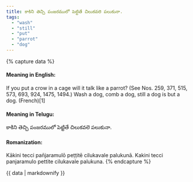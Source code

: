 ```yaml
---
title: కాకిని తెచ్చి పంజరములో పెట్టితే చిలుకవలె పలుకునా.
tags:
  - "wash"
  - "still"
  - "put"
  - "parrot"
  - "dog"
---
```


{% capture data %}
#### Meaning in English:
If you put a crow in a cage will it talk like a parrot?
(See Nos. 259, 371, 515, 573, 693, 924, 1475, 1494.)
Wash a dog, comb a dog, still a dog is but a dog. (French)[1]

#### Meaning in Telugu:
కాకిని తెచ్చి పంజరములో పెట్టితే చిలుకవలె పలుకునా.

#### Romanization:
Kākini tecci pan̄jaramulō peṭṭitē cilukavale palukunā.
Kakini tecci panjaramulo pettite cilukavale palukuna.
{% endcapture %}

{{ data | markdownify }}

